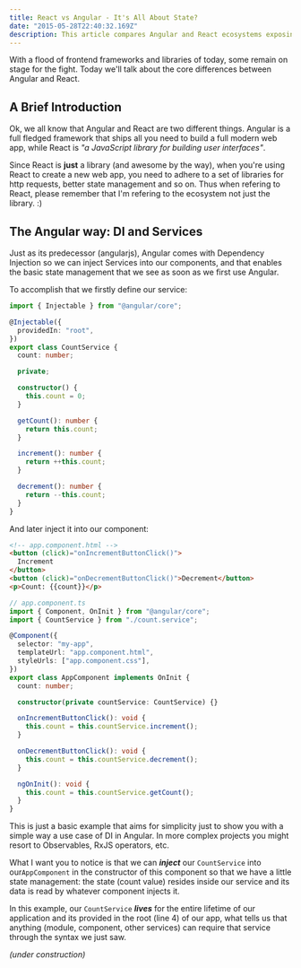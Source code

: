 ```yaml
---
title: React vs Angular - It's All About State?
date: "2015-05-28T22:40:32.169Z"
description: This article compares Angular and React ecosystems exposing how the two manage state and data flow in a modern web application.
---
```


With a flood of frontend frameworks and libraries of today, some remain on stage for the fight. Today we'll talk about the core differences between Angular and React.

## A Brief Introduction

Ok, we all know that Angular and React are two different things. Angular is a full fledged framework that ships all you need to build a full modern web app, while React is _"a JavaScript library for building user interfaces"_.

Since React is **just** a library (and awesome by the way), when you're using React to create a new web app, you need to adhere to a set of libraries for http requests, better state management and so on. Thus when refering to React, please remember that I'm refering to the ecosystem not just the library. :)

## The Angular way: DI and Services

Just as its predecessor (angularjs), Angular comes with Dependency Injection so we can inject Services into our components, and that enables the basic state management that we see as soon as we first use Angular.

To accomplish that we firstly define our service:

```ts
import { Injectable } from "@angular/core";

@Injectable({
  providedIn: "root",
})
export class CountService {
  count: number;

  private;

  constructor() {
    this.count = 0;
  }

  getCount(): number {
    return this.count;
  }

  increment(): number {
    return ++this.count;
  }

  decrement(): number {
    return --this.count;
  }
}
```

And later inject it into our component:

```html
<!-- app.component.html -->
<button (click)="onIncrementButtonClick()">
  Increment
</button>
<button (click)="onDecrementButtonClick()">Decrement</button>
<p>Count: {{count}}</p>
```

```ts
// app.component.ts
import { Component, OnInit } from "@angular/core";
import { CountService } from "./count.service";

@Component({
  selector: "my-app",
  templateUrl: "app.component.html",
  styleUrls: ["app.component.css"],
})
export class AppComponent implements OnInit {
  count: number;

  constructor(private countService: CountService) {}

  onIncrementButtonClick(): void {
    this.count = this.countService.increment();
  }

  onDecrementButtonClick(): void {
    this.count = this.countService.decrement();
  }

  ngOnInit(): void {
    this.count = this.countService.getCount();
  }
}
```

This is just a basic example that aims for simplicity just to show you with a simple way a use case of DI in Angular. In more complex projects you might resort to Observables, RxJS operators, etc.

What I want you to notice is that we can **_inject_** our `CountService` into our`AppComponent` in the constructor of this component so that we have a little state management: the state (count value) resides inside our service and its data is read by whatever component injects it.

In this example, our `CountService` **_lives_** for the entire lifetime of our application and its provided in the root (line 4) of our app, what tells us that anything (module, component, other services) can require that service through the syntax we just saw.

_(under construction)_
